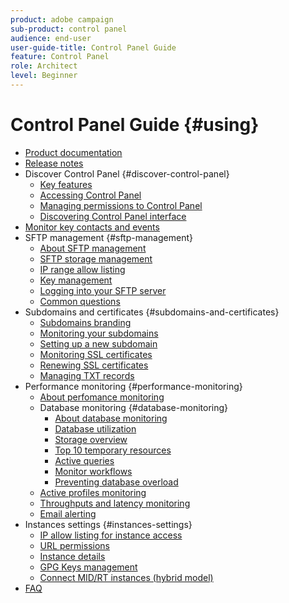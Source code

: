 ```yaml
---
product: adobe campaign
sub-product: control panel
audience: end-user
user-guide-title: Control Panel Guide
feature: Control Panel
role: Architect
level: Beginner
---
```


# Control Panel Guide {#using}

+ [Product documentation](control-panel-home.md)
+ [Release notes](release-notes.md)
+ Discover Control Panel {#discover-control-panel}
  + [Key features](discover/using/key-features.md)
  + [Accessing Control Panel](discover/using/accessing-control-panel.md)
  + [Managing permissions to Control Panel](discover/using/managing-permissions.md)
  + [Discovering Control Panel interface](discover/using/discovering-the-interface.md)
+ [Monitor key contacts and events](service-events/service-events.md)
+ SFTP management {#sftp-management}
  + [About SFTP management](sftp/using/about-sftp-management.md)
  + [SFTP storage management](sftp/using/sftp-storage-management.md)
  + [IP range allow listing](sftp/using/ip-range-allow-listing.md)
  + [Key management](sftp/using/key-management.md)
  + [Logging into your SFTP server](sftp/using/logging-into-sftp-server.md)
  + [Common questions](sftp/using/common-questions.md)
+ Subdomains and certificates {#subdomains-and-certificates}
  + [Subdomains branding](subdomains-certificates/using/subdomains-branding.md)
  + [Monitoring your subdomains](subdomains-certificates/using/monitoring-subdomains.md)
  + [Setting up a new subdomain](subdomains-certificates/using/setting-up-new-subdomain.md)
  + [Monitoring SSL certificates](subdomains-certificates/using/monitoring-ssl-certificates.md)
  + [Renewing SSL certificates](subdomains-certificates/using/renewing-subdomain-certificate.md)
  + [Managing TXT records](subdomains-certificates/using/managing-txt-records.md)
+ Performance monitoring {#performance-monitoring}
  + [About perfomance monitoring](performance-monitoring/using/about-performance-monitoring.md)
  + Database monitoring {#database-monitoring}
    + [About database monitoring](performance-monitoring/using/database-monitoring.md)    
    + [Database utilization](performance-monitoring/using/database-utilization.md)
    + [Storage overview](performance-monitoring/using/database-storage-overview.md)
    + [Top 10 temporary resources](performance-monitoring/using/database-top-ten-resources.md)
    + [Active queries](performance-monitoring/using/database-active-queries.md)
    + [Monitor workflows](performance-monitoring/using/workflow-monitoring.md)
    + [Preventing database overload](performance-monitoring/using/database-preventing-overload.md)
  + [Active profiles monitoring](performance-monitoring/using/active-profiles-monitoring.md)
  + [Throughputs and latency monitoring](performance-monitoring/using/thoughputs-latencies.md)
  + [Email alerting](performance-monitoring/using/email-alerting.md)
+ Instances settings {#instances-settings}
  + [IP allow listing for instance access](instances-settings/using/ip-allow-listing-instance-access.md)
  + [URL permissions](instances-settings/using/url-permissions.md)
  + [Instance details](instances-settings/using/instance-details.md)
  + [GPG Keys management](instances-settings/using/gpg-keys-management.md)
  + [Connect MID/RT instances (hybrid model)](instances-settings/using/external-accounts.md)
+ [FAQ](faq.md)
